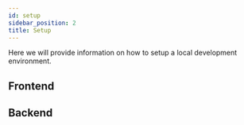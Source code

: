 ```yaml
---
id: setup
sidebar_position: 2
title: Setup
---
```


Here we will provide information on how to setup a local development environment.

## Frontend

## Backend